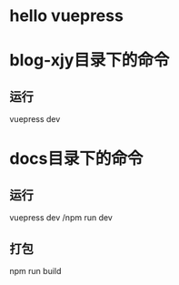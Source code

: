 # hello vuepress
# blog-xjy目录下的命令
## 运行
vuepress dev

# docs目录下的命令
## 运行
vuepress dev /npm run dev
## 打包
npm run build


